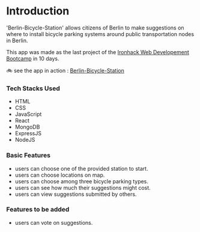 # Introduction

'Berlin-Bicycle-Station' allows citizens of Berlin to make suggestions on where to install bicycle parking systems around public transportation nodes in Berlin.

This app was made as the last project of the [Ironhack Web Developement Bootcamp](https://www.ironhack.com/en) in 10 days.

🚲 see the app in action : [Berlin-Bicycle-Station](https://berlinbikestation.herokuapp.com/)



### Tech Stacks Used 
- HTML 
- CSS
- JavaScript
- React
- MongoDB
- ExpressJS
- NodeJS


### Basic Features

- users can choose one of the provided station to start.
- users can choose locations on map.
- users can choose among three bicycle parking types.
- users can see how much their suggestions might cost.
- users can view suggestions submitted by others.

### Features to be added

- users can vote on suggestions.

